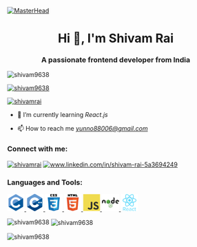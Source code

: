 [![MasterHead](https://legiit-service.s3.amazonaws.com/93e4fef79f1dc82d1925af4add34e169/7b140ec924ec2f42c05e1ffa8a91673d.png)]()
<h1 align="center">Hi 👋, I'm Shivam Rai</h1>
<h3 align="center">A passionate frontend developer from India</h3>

<p align="left"> <img src="https://komarev.com/ghpvc/?username=shivam9638&label=Profile%20views&color=0e75b6&style=flat" alt="shivam9638" /> </p>

<p align="left"> <a href="https://github.com/ryo-ma/github-profile-trophy"><img src="https://github-profile-trophy.vercel.app/?username=shivam9638" alt="shivam9638" /></a> </p>

<p align="left"> <a href="https://twitter.com/shivamrai" target="blank"><img src="https://img.shields.io/twitter/follow/shivamrai?logo=twitter&style=for-the-badge" alt="shivamrai" /></a> </p>

- 🌱 I’m currently learning *React.js*

- 📫 How to reach me *yunno88006@gmail.com*

<h3 align="left">Connect with me:</h3>
<p align="left">
<a href="https://twitter.com/shivam92300499" target="blank"><img align="center" src="https://raw.githubusercontent.com/rahuldkjain/github-profile-readme-generator/master/src/images/icons/Social/twitter.svg" alt="shivamrai" height="30" width="40" /></a>
<a href="www.linkedin.com/in/shivam-rai-5a3694249" target="blank"><img align="center" src="https://raw.githubusercontent.com/rahuldkjain/github-profile-readme-generator/master/src/images/icons/Social/linked-in-alt.svg" alt="www.linkedin.com/in/shivam-rai-5a3694249" height="30" width="40" /></a>
</p>

<h3 align="left">Languages and Tools:</h3>
<p align="left"> <a href="https://www.cprogramming.com/" target="_blank" rel="noreferrer"> <img src="https://raw.githubusercontent.com/devicons/devicon/master/icons/c/c-original.svg" alt="c" width="40" height="40"/> </a> <a href="https://www.w3schools.com/cpp/" target="_blank" rel="noreferrer"> <img src="https://raw.githubusercontent.com/devicons/devicon/master/icons/cplusplus/cplusplus-original.svg" alt="cplusplus" width="40" height="40"/> </a> <a href="https://www.w3schools.com/css/" target="_blank" rel="noreferrer"> <img src="https://raw.githubusercontent.com/devicons/devicon/master/icons/css3/css3-original-wordmark.svg" alt="css3" width="40" height="40"/> </a> <a href="https://www.w3.org/html/" target="_blank" rel="noreferrer"> <img src="https://raw.githubusercontent.com/devicons/devicon/master/icons/html5/html5-original-wordmark.svg" alt="html5" width="40" height="40"/> </a> <a href="https://developer.mozilla.org/en-US/docs/Web/JavaScript" target="_blank" rel="noreferrer"> <img src="https://raw.githubusercontent.com/devicons/devicon/master/icons/javascript/javascript-original.svg" alt="javascript" width="40" height="40"/> </a> <a href="https://nodejs.org" target="_blank" rel="noreferrer"> <img src="https://raw.githubusercontent.com/devicons/devicon/master/icons/nodejs/nodejs-original-wordmark.svg" alt="nodejs" width="40" height="40"/> </a> <a href="https://reactjs.org/" target="_blank" rel="noreferrer"> <img src="https://raw.githubusercontent.com/devicons/devicon/master/icons/react/react-original-wordmark.svg" alt="react" width="40" height="40"/> </a> </p>

<p><img align="left" src="https://github-readme-stats.vercel.app/api/top-langs?username=shivam9638&show_icons=true&locale=en&layout=compact" alt="shivam9638" /></p>

<p>&nbsp;<img align="center" src="https://github-readme-stats.vercel.app/api?username=shivam9638&show_icons=true&locale=en" alt="shivam9638" /></p>

<p><img align="center" src="https://github-readme-streak-stats.herokuapp.com/?user=shivam9638&" alt="shivam9638" /></p>
